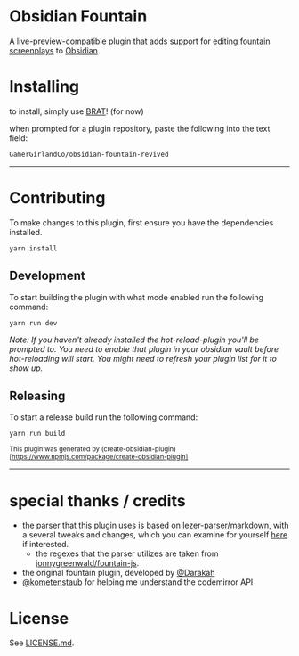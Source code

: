 # Obsidian Fountain

A live-preview-compatible plugin that adds support for editing [fountain screenplays](https://fountain.io) to [Obsidian](https://obsidian.md).


# Installing

to install, simply use [BRAT](https://github.com/TfTHacker/obsidian42-brat)! (for now)

when prompted for a plugin repository, paste the following into the text field:

```
GamerGirlandCo/obsidian-fountain-revived
```

---


# Contributing

To make changes to this plugin, first ensure you have the dependencies installed.

```
yarn install
```

## Development

To start building the plugin with what mode enabled run the following command:

```
yarn run dev
```

_Note: If you haven't already installed the hot-reload-plugin you'll be prompted to. You need to enable that plugin in your obsidian vault before hot-reloading will start. You might need to refresh your plugin list for it to show up._

## Releasing

To start a release build run the following command:

```
yarn run build
```

<sub>This plugin was generated by (create-obsidian-plugin)[https://www.npmjs.com/package/create-obsidian-plugin]</sub>

---

# special thanks / credits

- the parser that this plugin uses is based on [lezer-parser/markdown](https://github.com/lezer-parser/markdown), with a several tweaks and changes, which you can examine for yourself [here](https://github.com/GamerGirlandCo/obsidian-fountain-revived/blob/main/src/lang-fountain.ts) if interested.
	- the regexes that the parser utilizes are taken from [jonnygreenwald/fountain-js](https://github.com/jonnygreenwald/fountain-js).
- the original fountain plugin, developed by [@Darakah](https://github.com/Darakah/obsidian-fountain)
- [@kometenstaub](https://github.com/kometenstaub) for helping me understand the codemirror API

# License

See [LICENSE.md](https://github.com/GamerGirlandCo/obsidian-fountain-revived/blob/main/LICENSE.md).
